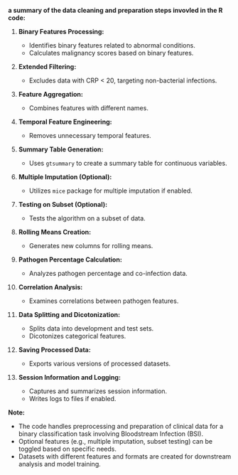 **a summary of the data cleaning and preparation steps invovled in the R code:**

1. **Binary Features Processing:**
   - Identifies binary features related to abnormal conditions.
   - Calculates malignancy scores based on binary features.

2. **Extended Filtering:**
   - Excludes data with CRP < 20, targeting non-bacterial infections.

3. **Feature Aggregation:**
   - Combines features with different names.

4. **Temporal Feature Engineering:**
   - Removes unnecessary temporal features.

5. **Summary Table Generation:**
   - Uses `gtsummary` to create a summary table for continuous variables.

6. **Multiple Imputation (Optional):**
   - Utilizes `mice` package for multiple imputation if enabled.

7. **Testing on Subset (Optional):**
   - Tests the algorithm on a subset of data.

8. **Rolling Means Creation:**
   - Generates new columns for rolling means.

9. **Pathogen Percentage Calculation:**
   - Analyzes pathogen percentage and co-infection data.

10. **Correlation Analysis:**
    - Examines correlations between pathogen features.

11. **Data Splitting and Dicotonization:**
    - Splits data into development and test sets.
    - Dicotonizes categorical features.

12. **Saving Processed Data:**
    - Exports various versions of processed datasets.

13. **Session Information and Logging:**
    - Captures and summarizes session information.
    - Writes logs to files if enabled.

**Note:**
- The code handles preprocessing and preparation of clinical data for a binary classification task involving Bloodstream Infection (BSI).
- Optional features (e.g., multiple imputation, subset testing) can be toggled based on specific needs.
- Datasets with different features and formats are created for downstream analysis and model training.
